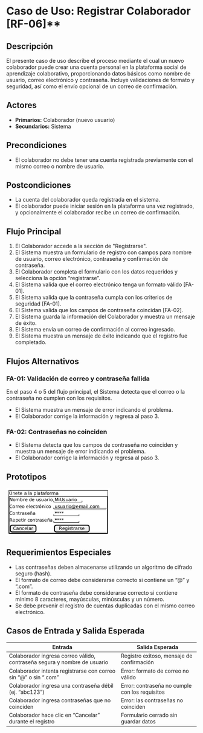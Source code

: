 # Caso de Uso: Registrar Colaborador [RF-06]**

## Descripción
El presente caso de uso describe el proceso mediante el cual un nuevo colaborador puede crear una cuenta personal en la plataforma social de aprendizaje colaborativo, proporcionando datos básicos como nombre de usuario, correo electrónico y contraseña. Incluye validaciones de formato y seguridad, así como el envío opcional de un correo de confirmación.

## Actores
- **Primarios:** Colaborador (nuevo usuario)  
- **Secundarios:** Sistema

## Precondiciones
- El colaborador no debe tener una cuenta registrada previamente con el mismo correo o nombre de usuario.

## Postcondiciones
- La cuenta del colaborador queda registrada en el sistema.
- El colaborador puede iniciar sesión en la plataforma una vez registrado, y opcionalmente el colaborador recibe un correo de confirmación.

## Flujo Principal
1. El Colaborador accede a la sección de "Registrarse".
2. El Sistema muestra un formulario de registro con campos para nombre de usuario, correo electrónico, contraseña y confirmación de contraseña.
3. El Colaborador completa el formulario con los datos requeridos y selecciona la opción “registrarse”.
4. El Sistema valida que el correo electrónico tenga un formato válido [FA-01].
5. El Sistema valida que la contraseña cumpla con los criterios de seguridad [FA-01].
6. El Sistema valida que los campos de contraseña coincidan [FA-02].
7. El Sistema guarda la información del Colaborador y muestra un mensaje de éxito.
8. El Sistema envía un correo de confirmación al correo ingresado.
9. El Sistema muestra un mensaje de éxito indicando que el registro fue completado.

## Flujos Alternativos

### FA-01: Validación de correo y contraseña fallida
En el paso 4 o 5 del flujo principal, el Sistema detecta que el correo o la contraseña no cumplen con los requisitos.
- El Sistema muestra un mensaje de error indicando el problema.
- El Colaborador corrige la información y regresa al paso 3.

### FA-02: Contraseñas no coinciden
- El Sistema detecta que los campos de contraseña no coinciden y muestra un mensaje de error indicando el problema.
- El Colaborador corrige la información y regresa al paso 3.

## Prototipos

 ![Prototipo](imagenes/prototipo-registro-colaborador.png)


## Requerimientos Especiales
- Las contraseñas deben almacenarse utilizando un algoritmo de cifrado seguro (hash).
- El formato de correo debe considerarse correcto si contiene un “@” y “.com”.
- El formato de contraseña debe considerarse correcto si contiene mínimo 8 caracteres, mayúsculas, minúsculas y un número.
- Se debe prevenir el registro de cuentas duplicadas con el mismo correo electrónico.

## Casos de Entrada y Salida Esperada

| Entrada                                                                 | Salida Esperada                                |
|------------------------------------------------------------------------|------------------------------------------------|
| Colaborador ingresa correo válido, contraseña segura y nombre de usuario | Registro exitoso, mensaje de confirmación      |
| Colaborador intenta registrarse con correo sin “@” o sin “.com”       | Error: formato de correo no válido             |
| Colaborador ingresa una contraseña débil (ej. “abc123”)               | Error: contraseña no cumple con los requisitos |
| Colaborador ingresa contraseñas que no coinciden                      | Error: las contraseñas no coinciden            |
| Colaborador hace clic en “Cancelar” durante el registro              | Formulario cerrado sin guardar datos           |